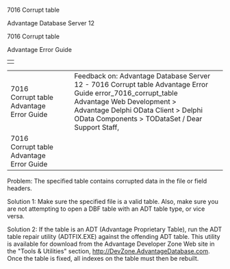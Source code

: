7016 Corrupt table




Advantage Database Server 12  

7016 Corrupt table

Advantage Error Guide

|  |
| --- |
|  |

|  |  |  |  |  |
| --- | --- | --- | --- | --- |
| 7016 Corrupt table  Advantage Error Guide |  |  | Feedback on: Advantage Database Server 12 - 7016 Corrupt table Advantage Error Guide error\_7016\_corrupt\_table Advantage Web Development > Advantage Delphi OData Client > Delphi OData Components > TODataSet / Dear Support Staff, |  |
| 7016 Corrupt table  Advantage Error Guide |  |  |  |  |

Problem: The specified table contains corrupted data in the file or field headers.

Solution 1: Make sure the specified file is a valid table. Also, make sure you are not attempting to open a DBF table with an ADT table type, or vice versa.

Solution 2: If the table is an ADT (Advantage Proprietary Table), run the ADT table repair utility (ADTFIX.EXE) against the offending ADT table. This utility is available for download from the Advantage Developer Zone Web site in the "Tools & Utilities" section, <http://DevZone.AdvantageDatabase.com>. Once the table is fixed, all indexes on the table must then be rebuilt.